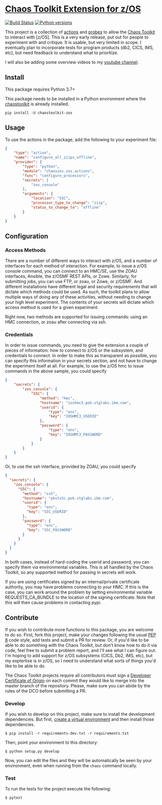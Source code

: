 # [Chaos Toolkit Extension for z/OS]()

[![Build Status](https://github.com/Tam-Lin/chaostoolkit-zos/actions/workflows/build-and-test.yaml/badge.svg)](https://github.com/Tam-Lin/chaostoolkit-zos/actions/workflows/build-and-test.yaml)
[![Python versions](https://img.shields.io/pypi/pyversions/chaostoolkit-zos.svg)](https://www.python.org/)

This project is a collection of [actions][] and [probes][] to allow the [Chaos Toolkit][chaostoolkit] to interact
with [z/OS]. This is a very early release, put out for people to experiment with
and critique. It is usable, but very limited in scope. I eventually plan to incorporate tests for program products
(db2, CICS, IMS, etc), but need feedback to understand what to prioritize.

I will also be adding some overview videos to my [youtube channel][].

[actions]: http://chaostoolkit.org/reference/api/experiment/#action

[probes]: http://chaostoolkit.org/reference/api/experiment/#probe

[chaostoolkit]: http://chaostoolkit.org

[youtube channel]: https://www.youtube.com/channel/UC8zR_qG8MnBa1sH8Eu5nL5w

## Install

This package requires Python 3.7+

This package needs to be installed in a Python environment where the [chaostoolkit][] is already installed.

``pip install -U chaostoolkit-zos``

## Usage

To use the actions in the package, add the following to your experiment file:

```json
{
    "type": "action",
    "name": "configure_all_ziips_offline",
    "provider": {
        "type": "python",
        "module": "chaoszos.zos.actions",
        "func": "configure_processors",
        "secrets": [
            "zos_console"
        ],
        "arguments": {
            "location": "S5C",
            "processor_type_to_change": "ziip",
            "status_to_change_to": "offline"
        }
    }
}
```

## Configuration

### Access Methods

There are a number of different ways to interact with z/OS, and a number of interfaces for each method of interaction.
For example, to issue a z/OS console command, you can connect to an HMC/SE, use the ZOAU interfaces, Ansible, the z/OSMF
REST APIs, or Zowe. Similarly, for submitting jobs, you can use FTP, or zoau, or Zowe, or z/OSMF. And different
installations have different legal and security requirements that will dictate which methods could be used. As such, the
toolkit plans to allow multiple ways of doing any of these activities, without needing to change your high level
experiment. The contents of your secrets will dictate which access method is used for a given experiment.

Right now, two methods are supported for issuing commands:  using an HMC connection, or zoau after connecting via ssh.

### Credentials

In order to issue commands, you need to give the extension a couple of pieces of information:  how to connect to z/OS or
the subsystem, and credentials to connect. In order to make this as transparent as possible, you can specify this
information in your secrets section, and not have to change the experiment itself at all. For example, to use the z/OS
hmc to issue commands in the above sample, you could specify

```json
{
    "secrets": {
        "zos_console": {
            "S5C": {
                "method": "hmc",
                "hostname": "ioshmc3.pok.stglabs.ibm.com",
                "userid": {
                    "type": "env",
                    "key": "IOSHMC3_USERID"
                },
                "password": {
                    "type": "env",
                    "key": "IOSHMC3_PASSWORD"
                }
            }
        }
    }
}
```

Or, to use the ssh interface, provided by ZOAU, you could specify

```json
{
  "secrets": {
    "zos_console": {
      "S5C": {
        "method": "ssh",
        "hostname": "pksts5c.pok.stglabs.ibm.com",
        "userid": {
          "type": "env",
          "key": "S5C_USERID"
        },
        "password": {
          "type": "env",
          "key": "S5C_PASSWORD"
        }
      }
    }
  }
}
```

In both cases, instead of hard-coding the userid and password, you can specify them via environmental variables. This
is all handled by the Chaos Toolkit, so any supported method for passing in secrets will work.

If you are using certificates signed by an internal/private certificate authority, you may have problems connecting
to your HMC. If this is the case, you can work around the problem by setting environmental variable REQUESTS_CA_BUNDLE
to the location of the signing certificate. Note that this will then cause problems in contacting pypi.

## Contribute

If you wish to contribute more functions to this package, you are welcome to do so. First, fork this project,
make your changes following the usual [PEP 8][pep8] code style, add tests and submit a PR for review. Or, if you'd like
to be able to do something with the Chaos Toolkit, but don't know how to do it via code, feel free to submit a problem
report, and I'll see what I can figure out. I'm hoping to add support for z/OS subsystems (CICS, Db2, IMS, etc), but my
exptertise is in z/OS, so I need to understand what sorts of things you'd like to be able to do.

[pep8]: https://pycodestyle.readthedocs.io/en/latest/

The Chaos Toolkit projects require all contributors must sign a
[Developer Certificate of Origin][dco] on each commit they would like to merge into the master branch of the repository.
Please, make sure you can abide by the rules of the DCO before submitting a PR.

[dco]: https://github.com/probot/dco#how-it-works

### Develop

If you wish to develop on this project, make sure to install the development dependencies. But
first, [create a virtual environment][venv] and then install those dependencies.

[venv]: http://chaostoolkit.org/reference/usage/install/#create-a-virtual-environment

```console
$ pip install -r requirements-dev.txt -r requirements.txt
```

Then, point your environment to this directory:

```console
$ python setup.py develop
```

Now, you can edit the files and they will be automatically be seen by your environment, even when running from
the `chaos` command locally.

### Test

To run the tests for the project execute the following:

```
$ pytest
```
